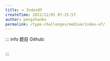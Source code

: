 ```yaml
---
title: ➖ IndexOf
createTime: 2022/12/01 07:25:57
author: pengzhanbo
permalink: /type-challenges/medium/index-of/
---
```


::: info 题目
Github: []()

```ts

```

:::
